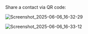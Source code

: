 Share a contact via QR code:

![Screenshot_2025-06-06_16-32-29](https://github.com/user-attachments/assets/ef84efbf-5fdf-41d0-99b4-7b82049edc3f)

![Screenshot_2025-06-06_16-33-12](https://github.com/user-attachments/assets/d2414715-8f64-48ea-b066-8deb4a91894d)

